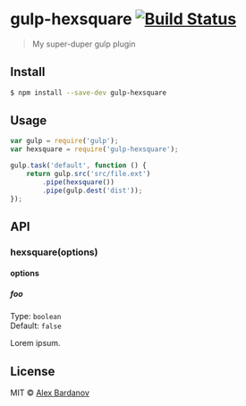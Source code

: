 # gulp-hexsquare [![Build Status](https://travis-ci.org/dnbard/gulp-hexsquare.svg?branch=master)](https://travis-ci.org/dnbard/gulp-hexsquare)

> My super-duper gulp plugin


## Install

```sh
$ npm install --save-dev gulp-hexsquare
```


## Usage

```js
var gulp = require('gulp');
var hexsquare = require('gulp-hexsquare');

gulp.task('default', function () {
	return gulp.src('src/file.ext')
		.pipe(hexsquare())
		.pipe(gulp.dest('dist'));
});
```


## API

### hexsquare(options)

#### options

##### foo

Type: `boolean`  
Default: `false`

Lorem ipsum.


## License

MIT © [Alex Bardanov](https://github.com/dnbard)
